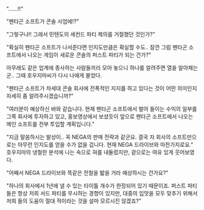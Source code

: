 "……!!" 

"펜타곤 소프트가 콘솔 사업에!?" 

"그렇구나!! 그래서 민텐도의 세컨드 파티 제의를 거절했던 것인가?" 

"확실히 펜타곤 소프트가 나서준다면 인지도만큼은 확실할 수도.. 잠깐 그럼 펜타곤 소프트에서 나오는 게임이 새로운 콘솔의 퍼스트 파티가 되는 건가?" 

아무래도 같은 업계에 종사하는 사람들끼리 모아 놓으니 하나를 알려주면 열을 알아채는군..
그때 호우지마씨가 다시 나에게 물었다.

"펜타곤 소프트가 차세대 콘솔 회사에 전폭적인 지지를 하고 있다는 것이 어떤 의미인지 자세히 좀 알려주시겠습니까?" 

"여러분이 예상하신 바와 같습니다. 현재 펜타곤 소프트에서 벌어 들이는 수익의 일부를 그쪽 회사에 투자하고 있고, 홍보영상에서 보셨듯이 앞으로 펜타곤 소프트에서 나오는 메인 소프트를 전부 투입할 계획입니다." 

"지금 말씀하시는 발상이.. 꼭 NEGA의 판매 전략과 같군요. 결국 자 회사의 소프트만으로는 아무런 인지도를 얻을 수가 없을 겁니다. 현재 NEGA 드라이브와 마찬가지로요." 
호우지마의 냉철한 분석에 나는 속으로 혀를 내둘렀지만, 겉으로는 여유 있게 웃어보였다.

"어째서 NEGA 드라이브와 똑같은 전철을 밟을 거라 예상하시는 건가요?" 

"하나의 회사에서 1년에 낼 수 있는 타이틀 개수가 한정되어 있기 때문이죠. 퍼스트 파티들은 항상 저희 서드 파티를 무시하는 경향이 있지만, 대중의 입맛을 모두 맞추기 위해서 저희 들의 도움이 절대 적이라는 것을 설마 모르시진 않겠죠?" 